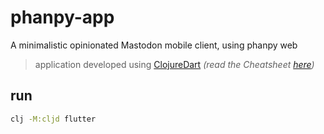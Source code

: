 # phanpy-app

A minimalistic opinionated Mastodon mobile client, using phanpy web

> application developed using [ClojureDart](https://github.com/Tensegritics/ClojureDart) _(read the Cheatsheet [here](https://github.com/Tensegritics/ClojureDart/blob/main/doc/ClojureDart%20Cheatsheet.pdf))_

## run

```sh
clj -M:cljd flutter
```
